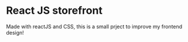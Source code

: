 ﻿# React JS storefront

Made with reactJS and CSS, this is a small prject to improve my frontend design!
